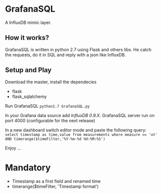 # GrafanaSQL
A InfluxDB mimic layer.

## How it works?
GrafanaSQL is written in python 2.7 using Flask and others libs.
He catch the requests, do it in SQL and reply with a json like InfluxDB.

## Setup and Play
Download the master, install the dependecies 
 * flask
 * flask_sqlalchemy
 
Run GrafanaSQL `python2.7 GrafanaSQL.py`

In your Grafana data source add *InfluxDB 0.9.X*.
GrafanaSQL server run on port 4000 (configurable for the next release)

In a new dashboard switch editor mode and paste the following query: <br>
`select timestamp as time,value from measurements where measure == 'ot' AND timerange($timeFilter,'%Y-%m-%d %H:%M:%S')`

Enjoy ...

# Mandatory
* Timestamp as a first field and renamed time
* timerange($timeFilter, 'Timestamp format')
